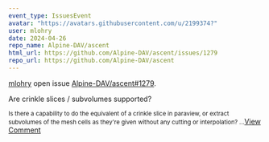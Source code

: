 ```yaml
---
event_type: IssuesEvent
avatar: "https://avatars.githubusercontent.com/u/2199374?"
user: mlohry
date: 2024-04-26
repo_name: Alpine-DAV/ascent
html_url: https://github.com/Alpine-DAV/ascent/issues/1279
repo_url: https://github.com/Alpine-DAV/ascent
---
```


<a href='https://github.com/mlohry' target='_blank'>mlohry</a> open issue <a href='https://github.com/Alpine-DAV/ascent/issues/1279' target='_blank'>Alpine-DAV/ascent#1279</a>.

<p>Are crinkle slices / subvolumes supported?</p><small>Is there a capability to do the equivalent of a crinkle slice in paraview, or extract subvolumes of the mesh cells as they're given without any cutting or interpolation?...</small><a href='https://github.com/Alpine-DAV/ascent/issues/1279' target='_blank'>View Comment</a>